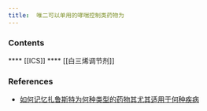```yaml
---
title:  唯二可以单用的哮喘控制类药物为
--- 
```


### Contents
**** [[ICS]]
**** [[白三烯调节剂]]

### References
- [如何记忆扎鲁斯特为何种类型的药物其尤其适用于何种疾病](/如何记忆扎鲁斯特为何种类型的药物其尤其适用于何种疾病)

